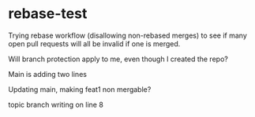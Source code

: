 # rebase-test

Trying rebase workflow (disallowing non-rebased merges) to see if many open pull requests will all be invalid if one is merged.

Will branch protection apply to me, even though I created the repo?

Main is adding two lines

Updating main, making feat1 non mergable?

topic branch writing on line 8

